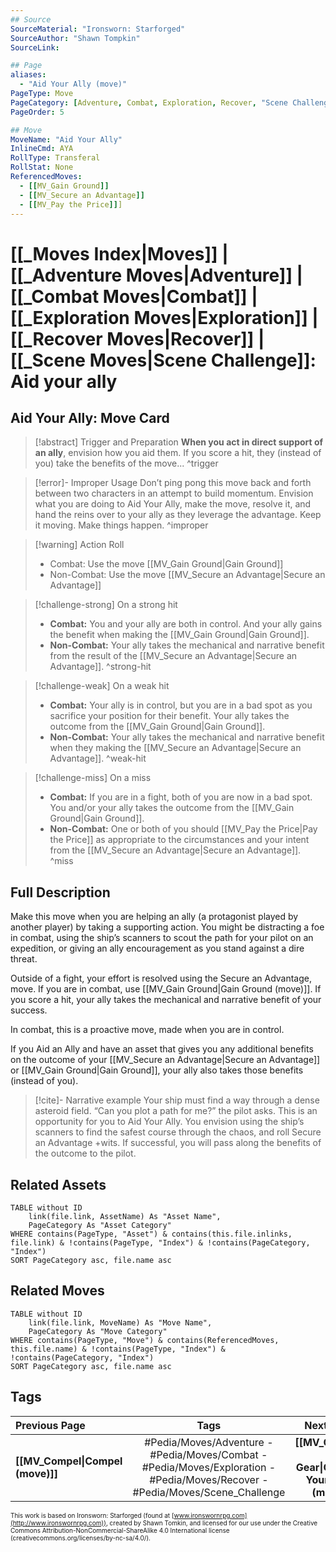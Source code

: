 ```yaml
---
## Source
SourceMaterial: "Ironsworn: Starforged"
SourceAuthor: "Shawn Tompkin"
SourceLink: 

## Page
aliases:
  - "Aid Your Ally (move)"
PageType: Move
PageCategory: [Adventure, Combat, Exploration, Recover, "Scene Challenge"]
PageOrder: 5

## Move
MoveName: "Aid Your Ally"
InlineCmd: AYA
RollType: Transferal
RollStat: None
ReferencedMoves: 
  - [[MV_Gain Ground]]
  - [[MV_Secure an Advantage]]
  - [[MV_Pay the Price]]]
---
```

# [[_Moves Index|Moves]] | [[_Adventure Moves|Adventure]]  | [[_Combat Moves|Combat]] | [[_Exploration Moves|Exploration]] | [[_Recover Moves|Recover]] | [[_Scene Moves|Scene Challenge]]: Aid your ally
## Aid Your Ally: Move Card
>[!abstract]  Trigger and Preparation
>**When you act in direct support of an ally**, envision how you aid them. If you score a hit, they (instead of you) take the benefits of the move... ^trigger

> [!error]- Improper Usage
> Don’t ping pong this move back and forth between two characters in an attempt to build momentum. Envision what you are doing to Aid Your Ally, make the move, resolve it, and hand the reins over to your ally as they leverage the advantage. Keep it moving. Make things happen. ^improper

> [!warning] Action Roll
>- Combat:  Use the move [[MV_Gain Ground|Gain Ground]]
>- Non-Combat: Use the move [[MV_Secure an Advantage|Secure an Advantage]]

> [!challenge-strong] On a strong hit
> * **Combat:** You and your ally are both in control. And your ally gains the benefit when making the [[MV_Gain Ground|Gain Ground]].
> * **Non-Combat:** Your ally takes the mechanical and narrative benefit from the result of the [[MV_Secure an Advantage|Secure an Advantage]]. ^strong-hit

> [!challenge-weak] On a weak hit
> * **Combat:** Your ally is in control, but you are in a bad spot as you sacrifice your position for their benefit. Your ally takes the outcome from the [[MV_Gain Ground|Gain Ground]].
> * **Non-Combat:** Your ally takes the mechanical and narrative benefit when they making the [[MV_Secure an Advantage|Secure an Advantage]]. ^weak-hit

> [!challenge-miss] On a miss
> * **Combat:** If you are in a fight, both of you are now in a bad spot.  You and/or your ally takes the outcome from the [[MV_Gain Ground|Gain Ground]].
> * **Non-Combat:** One or both of you should [[MV_Pay the Price|Pay the Price]] as appropriate to the circumstances and your intent from the [[MV_Secure an Advantage|Secure an Advantage]]. ^miss

## Full Description
Make this move when you are helping an ally (a protagonist played by another player) by taking a supporting action. You might be distracting a foe in combat, using the ship’s scanners to scout the path for your pilot on an expedition, or giving an ally encouragement as you stand against a dire threat.

Outside of a fight, your effort is resolved using the Secure an Advantage, move. If you are in combat, use [[MV_Gain Ground|Gain Ground (move)]]. If you score a hit, your ally takes the mechanical and narrative benefit of your success.

In combat, this is a proactive move, made when you are in control.

If you Aid an Ally and have an asset that gives you any additional benefits on the outcome of your [[MV_Secure an Advantage|Secure an Advantage]] or [[MV_Gain Ground|Gain Ground]], your ally also takes those benefits (instead of you).

> [!cite]- Narrative example
> Your ship must find a way through a dense asteroid field. “Can you plot a path for me?” the pilot asks. This is an opportunity for you to Aid Your Ally. You envision using the ship’s scanners to find the safest course through the chaos, and roll Secure an Advantage +wits. If successful, you will pass along the benefits of the outcome to the pilot.

## Related Assets
```dataview
TABLE without ID
	link(file.link, AssetName) As "Asset Name",
	PageCategory As "Asset Category"
WHERE contains(PageType, "Asset") & contains(this.file.inlinks, file.link) & !contains(PageType, "Index") & !contains(PageCategory, "Index")
SORT PageCategory asc, file.name asc
```

## Related Moves
```dataview
TABLE without ID
	link(file.link, MoveName) As "Move Name",
	PageCategory As "Move Category"
WHERE contains(PageType, "Move") & contains(ReferencedMoves, this.file.name) & !contains(PageType, "Index") & !contains(PageCategory, "Index")
SORT PageCategory asc, file.name asc
```

## Tags
| Previous Page | Tags | Next Page |
|:--- |:---:| ---:|
| **[[MV_Compel\|Compel (move)]]** | #Pedia/Moves/Adventure - #Pedia/Moves/Combat - #Pedia/Moves/Exploration -  #Pedia/Moves/Recover - #Pedia/Moves/Scene_Challenge | **[[MV_Check Your Gear\|Check Your Gear (move)]]** |

<font size=-2>This work is based on Ironsworn: Starforged (found at [www.ironswornrpg.com](http://www.ironswornrpg.com)), created by Shawn Tomkin, and licensed for our use under the Creative Commons Attribution-NonCommercial-ShareAlike 4.0 International license  (creativecommons.org/licenses/by-nc-sa/4.0/).</font>